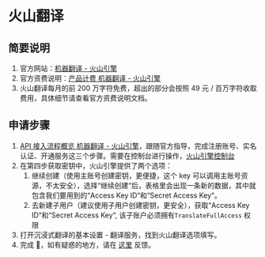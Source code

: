 # 火山翻译

## 简要说明

1. 官方网站：[机器翻译 - 火山引擎](https://www.volcengine.com/product/machine-translation)
2. 官方资费说明：[产品计费 机器翻译 - 火山引擎](https://www.volcengine.com/docs/4640/68515)
3. 火山翻译每月的前 200 万字符免费，超出的部分会按照 49 元 / 百万字符收取费用，具体细节请查看官方资费说明文档。

## 申请步骤

1. [API 接入流程概览 机器翻译 - 火山引擎](https://www.volcengine.com/docs/4640/130872)，跟随官方指导，完成注册账号、实名认证、开通服务这三个步骤。需要在控制台进行操作，[火山引擎控制台](https://console.volcengine.com/home)
2. 在第四步获取密钥中，火山引擎提供了两个选项：
   1. 继续创建（使用主账号创建密钥，更便捷，这个 key 可以调用主账号资源，不太安全），选择“继续创建“后，表格里会出现一条新的数据，其中就包含我们要用到的“Access Key ID“和“Secret Access Key“。
   2. 去新建子用户（建议使用子用户创建密钥，更安全），获取“Access Key ID“和“Secret Access Key“, 该子账户必须拥有`TranslateFullAccess` 权限
3. 打开沉浸式翻译的基本设置 - 翻译服务，找到火山翻译选项填写。
4. 完成 🎉，如有疑惑的地方，请在 [这里](https://github.com/immersive-translate/immersive-translate/issues/137) 反馈。
